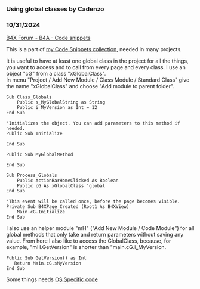 ### Using global classes by Cadenzo
### 10/31/2024
[B4X Forum - B4A - Code snippets](https://www.b4x.com/android/forum/threads/163866/)

This is a part of [my Code Snippets collection](https://www.b4x.com/android/forum/threads/create-and-navigate-to-b4xpage.163854/), needed in many projects.  
  
It is useful to have at least one global class in the project for all the things, you want to access and to call from every page and every class. I use an object "cG" from a class "xGlobalClass".  
In menu "Project / Add New Module / Class Module / Standard Class" give the name "xGlobalClass" and choose "Add module to parent folder".  
  

```B4X
Sub Class_Globals  
    Public s_MyGlobalString as String  
    Public i_MyVersion as Int = 12  
End Sub  
  
'Initializes the object. You can add parameters to this method if needed.  
Public Sub Initialize  
    
End Sub  
  
Public Sub MyGlobalMethod  
    
End Sub
```

  
  

```B4X
Sub Process_Globals  
    Public ActionBarHomeClicked As Boolean  
    Public cG As xGlobalClass 'global  
End Sub
```

  
  

```B4X
'This event will be called once, before the page becomes visible.  
Private Sub B4XPage_Created (Root1 As B4XView)  
    Main.cG.Initialize  
End Sub
```

  
  
I also use an helper module "mH" ("Add New Module / Code Module") for all global methods that only take and return parameters without saving any value. From here I also like to access the GlobalClass, because, for example, "mH.GetVersion" is shorter than "main.cG.i\_MyVersion.  
  

```B4X
Public Sub GetVersion() as Int  
   Return Main.cG.sMyVersion  
End Sub
```

  
  
Some things needs [OS Specific code](https://www.b4x.com/android/forum/threads/using-os-specific-code-in-global-classes-cross-platform.163867/)